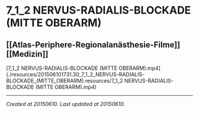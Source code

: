 # 7_1_2 NERVUS-RADIALIS-BLOCKADE (MITTE OBERARM)
 [[Atlas-Periphere-Regionalanästhesie-Filme]] [[Medizin]] 
---



[7\_1\_2 NERVUS-RADIALIS-BLOCKADE (MITTE OBERARM).mp4](./resources/201506101731.30_7_1_2_NERVUS-RADIALIS-BLOCKADE_(MITTE_OBERARM).resources/7_1_2 NERVUS-RADIALIS-BLOCKADE (MITTE OBERARM).mp4)

---

_Created at 20150610._
_Last updated at 20150610._



